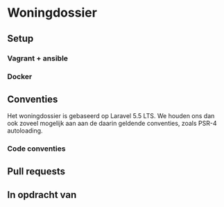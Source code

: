 # Woningdossier



## Setup


### Vagrant + ansible

### Docker


## Conventies
Het woningdossier is gebaseerd op Laravel 5.5 LTS. We houden ons dan ook  zoveel 
mogelijk aan aan de daarin geldende conventies, zoals PSR-4 autoloading.

### Code conventies


## Pull requests


## In opdracht van

